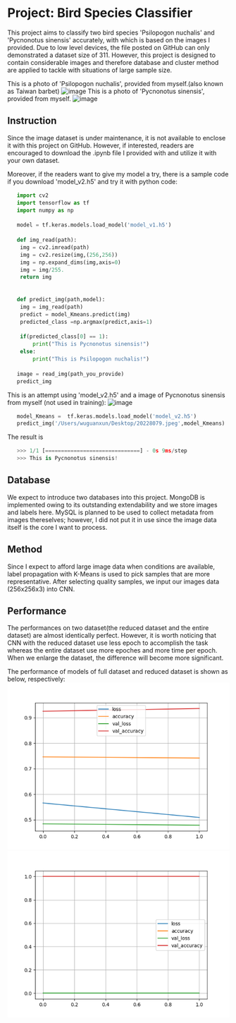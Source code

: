 # Project: Bird Species Classifier
This project aims to classify two bird species 'Psilopogon nuchalis' and 'Pycnonotus sinensis' accurately, with which is based on the images I provided. Due to low level devices, the file posted on GitHub can only demonstrated a dataset size of 311. However, this project is designed to contain considerable images and therefore database and cluster method are applied to tackle with situations of large sample size.

This is a photo of 'Psilopogon nuchalis', provided from myself.(also known as Taiwan barbet)
![image](6B1A0315.JPG)
This is a photo of 'Pycnonotus sinensis', provided from myself.
![image](6B1A2900.JPG)

## Instruction
Since the image dataset is under maintenance, it is not available to enclose it with this project on GitHub. However, if interested, readers are encouraged to download the .ipynb file I provided with and utilize it with your own dataset. 

Moreover, if the readers want to give my model a try, there is a sample code if you download 'model_v2.h5' and try it with python code:
```py
   import cv2
   import tensorflow as tf
   import numpy as np
   
   model = tf.keras.models.load_model('model_v1.h5')
   
   def img_read(path):
    img = cv2.imread(path)
    img = cv2.resize(img,(256,256))
    img = np.expand_dims(img,axis=0)
    img = img/255.
    return img


   def predict_img(path,model):
    img = img_read(path)
    predict = model_Kmeans.predict(img)
    predicted_class =np.argmax(predict,axis=1)

    if(predicted_class[0] == 1):
        print("This is Pycnonotus sinensis!")
    else:
        print("This is Psilopogon nuchalis!")
   
   image = read_img(path_you_provide)
   predict_img
```
This is an attempt using 'model_v2.h5' and a image of Pycnonotus sinensis from myself (not used in training):
![image](20228079.jpeg)
```py
   model_Kmeans =  tf.keras.models.load_model('model_v2.h5')
   predict_img('/Users/wuguanxun/Desktop/20228079.jpeg',model_Kmeans)
```
The result is 
```py
   >>> 1/1 [==============================] - 0s 9ms/step
   >>> This is Pycnonotus sinensis!
```
## Database
We expect to introduce two databases into this project. MongoDB is implemented owing to its outstanding extendability and we store images and labels here. MySQL is planned to be used to collect metadata from images thereselves; however, I did not put it in use since the image data itself is the core I want to process.

## Method
Since I expect to afford large image data when conditions are available, label propagation with K-Means is used to pick samples that are more representative. After selecting quality samples, we input our images data (256x256x3) into CNN.

## Performance
The performances on two dataset(the reduced dataset and the entire dataset) are almost identically perfect. However, it is worth noticing that CNN with the reduced dataset use less epoch to accomplish the task whereas the entire dataset use more epoches and more time per epoch. When we enlarge the dataset, the difference will become more significant.

The performance of models of full dataset and reduced dataset is shown as below, respectively:
![image](model1.png)
![image](model2.png)
